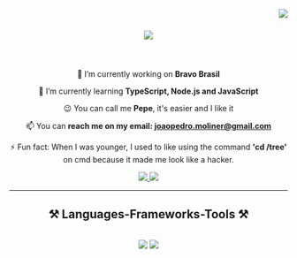 <img align="right" src="https://visitor-badge.laobi.icu/badge?page_id=JPMoliner.JPMoliner" />

<h1 align="center">
    <img src="https://readme-typing-svg.herokuapp.com/?font=Righteous&size=35&center=true&vCenter=true&width=500&height=70&duration=4000&lines=Hello+There!+👋;+I'm+João+Pedro!;" />
</h1>

<h3 align="center"></h3>

<br/>

<div align="center">
 
 🔭 I’m currently working on **Bravo Brasil**
 
 🌱 I’m currently learning **TypeScript, Node.js and JavaScript**

 😉 You can call me **Pepe**, it's easier and I like it

 📫 You can **reach me on my email: joaopedro.moliner@gmail.com**

⚡ Fun fact: When I was younger, I used to like using the command **'cd /tree'** on cmd because it made me look like a hacker.

 </div>
 
<div align="center"> 
  <a href="mailto:joaopedro.moliner@gmail.com">
    <img src="https://img.shields.io/badge/Gmail-333333?style=for-the-badge&logo=gmail&logoColor=red" />
  </a>
  <a href="https://www.linkedin.com/in/joãomoliner-dev/" target="_blank">
    <img src="https://img.shields.io/badge/LinkedIn-0077B5?style=for-the-badge&logo=linkedin&logoColor=white" target="_blank" />
  </a>
</div>

 <hr/>
 
<h2 align="center">⚒️ Languages-Frameworks-Tools ⚒️</h2>
<br/>
<div align="center">
    <img src="https://skillicons.dev/icons?i=react,html,css,vscode,github,git" />
    <img src="https://skillicons.dev/icons?i=nodejs,python,javascript,typescript,c,java" /><br>
</div>

<br/>


